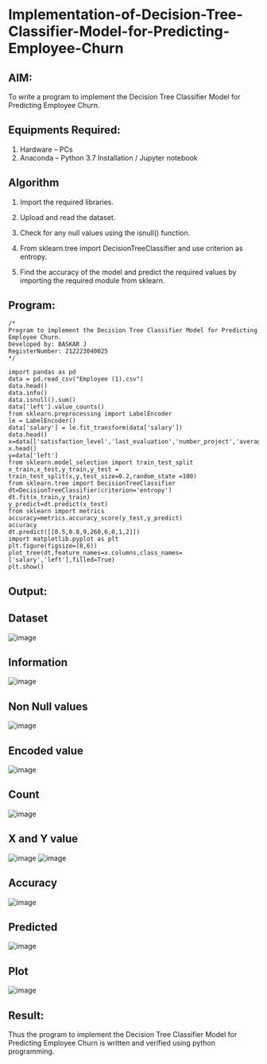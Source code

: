 # Implementation-of-Decision-Tree-Classifier-Model-for-Predicting-Employee-Churn

## AIM:
To write a program to implement the Decision Tree Classifier Model for Predicting Employee Churn.

## Equipments Required:
1. Hardware – PCs
2. Anaconda – Python 3.7 Installation / Jupyter notebook

## Algorithm
1. Import the required libraries.

2. Upload and read the dataset.

3. Check for any null values using the isnull() function.

4. From sklearn.tree import DecisionTreeClassifier and use criterion as entropy.

5. Find the accuracy of the model and predict the required values by importing the required module from sklearn.

## Program:
```
/*
Program to implement the Decision Tree Classifier Model for Predicting Employee Churn.
Developed by: BASKAR J
RegisterNumber: 212223040025
*/

import pandas as pd
data = pd.read_csv("Employee (1).csv")
data.head()
data.info()
data.isnull().sum()
data['left'].value_counts()
from sklearn.preprocessing import LabelEncoder
le = LabelEncoder()
data['salary'] = le.fit_transform(data['salary'])
data.head()
x=data[['satisfaction_level','last_evaluation','number_project','average_montly_hours','time_spend_company','Work_accident','promotion_last_5years','salary']]
x.head()
y=data['left']
from sklearn.model_selection import train_test_split
x_train,x_test,y_train,y_test = train_test_split(x,y,test_size=0.2,random_state =100)
from sklearn.tree import DecisionTreeClassifier
dt=DecisionTreeClassifier(criterion='entropy')
dt.fit(x_train,y_train)
y_predict=dt.predict(x_test)
from sklearn import metrics
accuracy=metrics.accuracy_score(y_test,y_predict)
accuracy
dt.predict([[0.5,0.8,9,260,6,0,1,2]])
import matplotlib.pyplot as plt
plt.figure(figsize=(8,6))
plot_tree(dt,feature_names=x.columns,class_names=['salary','left'],filled=True)
plt.show()
```

## Output:
## Dataset
![image](https://github.com/user-attachments/assets/f6da97d6-4151-402d-8324-bcc1ce722580)

## Information
![image](https://github.com/user-attachments/assets/1b6e89cc-009a-4d49-b38c-820bce7baff1)

## Non Null values
![image](https://github.com/user-attachments/assets/3dfee105-73bf-47fe-898a-eb64976c6ff7)

## Encoded value
![image](https://github.com/user-attachments/assets/3aa82e6a-abde-4157-ab2a-9e89f9a4ce64)

## Count
![image](https://github.com/user-attachments/assets/176b21fb-b514-4b67-b9be-55e0bd8d1ee5)

## X and Y value
![image](https://github.com/user-attachments/assets/03269bce-290c-4696-a8c2-e92cabe029db)
![image](https://github.com/user-attachments/assets/19bfbc68-733a-46fb-8150-be29ba73fde1)


## Accuracy
![image](https://github.com/user-attachments/assets/a57f2a86-679f-49d1-a4cd-2430f35a1858)

## Predicted
![image](https://github.com/user-attachments/assets/5580e60e-a272-4c69-a4d6-927be374cf3a)

## Plot
![image](https://github.com/user-attachments/assets/adef65e0-d0c6-4450-8fc8-d6e0eb8a5a42)

## Result:
Thus the program to implement the  Decision Tree Classifier Model for Predicting Employee Churn is written and verified using python programming.
